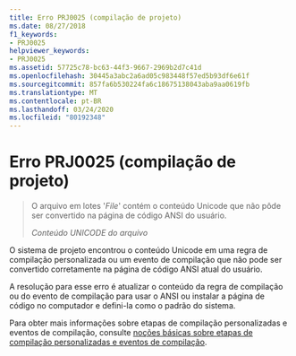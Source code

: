 ```yaml
---
title: Erro PRJ0025 (compilação de projeto)
ms.date: 08/27/2018
f1_keywords:
- PRJ0025
helpviewer_keywords:
- PRJ0025
ms.assetid: 57725c78-bc63-44f3-9667-2969b2d7c41d
ms.openlocfilehash: 30445a3abc2a6ad05c983448f57ed5b93df6e61f
ms.sourcegitcommit: 857fa6b530224fa6c18675138043aba9aa0619fb
ms.translationtype: MT
ms.contentlocale: pt-BR
ms.lasthandoff: 03/24/2020
ms.locfileid: "80192348"
---
```

# <a name="project-build-error-prj0025"></a>Erro PRJ0025 (compilação de projeto)

> O arquivo em lotes '*File*' contém o conteúdo Unicode que não pôde ser convertido na página de código ANSI do usuário.
>
> *Conteúdo UNICODE do arquivo*

O sistema de projeto encontrou o conteúdo Unicode em uma regra de compilação personalizada ou um evento de compilação que não pode ser convertido corretamente na página de código ANSI atual do usuário.

A resolução para esse erro é atualizar o conteúdo da regra de compilação ou do evento de compilação para usar o ANSI ou instalar a página de código no computador e defini-la como o padrão do sistema.

Para obter mais informações sobre etapas de compilação personalizadas e eventos de compilação, consulte [noções básicas sobre etapas de compilação personalizadas e eventos de compilação](../../build/understanding-custom-build-steps-and-build-events.md).
